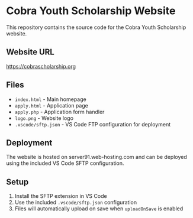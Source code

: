 # Cobra Youth Scholarship Website

This repository contains the source code for the Cobra Youth Scholarship website.

## Website URL
https://cobrascholarship.org

## Files
- `index.html` - Main homepage
- `apply.html` - Application page
- `apply.php` - Application form handler
- `logo.png` - Website logo
- `.vscode/sftp.json` - VS Code FTP configuration for deployment

## Deployment
The website is hosted on server91.web-hosting.com and can be deployed using the included VS Code SFTP configuration.

## Setup
1. Install the SFTP extension in VS Code
2. Use the included `.vscode/sftp.json` configuration
3. Files will automatically upload on save when `uploadOnSave` is enabled